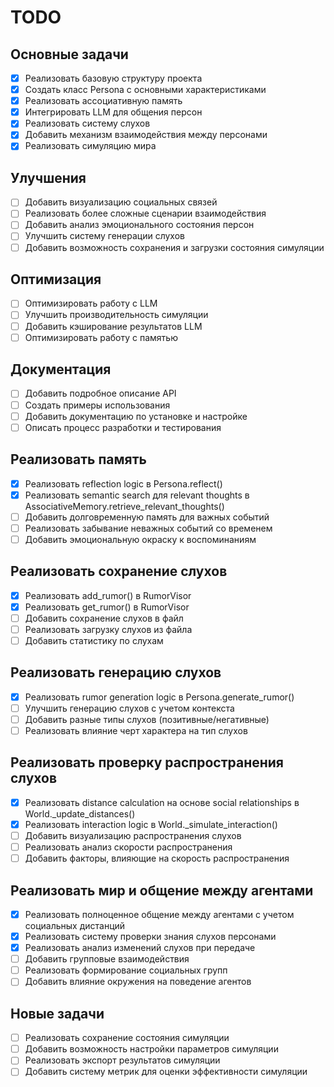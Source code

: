 # TODO

## Основные задачи
- [x] Реализовать базовую структуру проекта
- [x] Создать класс Persona с основными характеристиками
- [x] Реализовать ассоциативную память
- [x] Интегрировать LLM для общения персон
- [x] Реализовать систему слухов
- [x] Добавить механизм взаимодействия между персонами
- [x] Реализовать симуляцию мира

## Улучшения
- [ ] Добавить визуализацию социальных связей
- [ ] Реализовать более сложные сценарии взаимодействия
- [ ] Добавить анализ эмоционального состояния персон
- [ ] Улучшить систему генерации слухов
- [ ] Добавить возможность сохранения и загрузки состояния симуляции

## Оптимизация
- [ ] Оптимизировать работу с LLM
- [ ] Улучшить производительность симуляции
- [ ] Добавить кэширование результатов LLM
- [ ] Оптимизировать работу с памятью

## Документация
- [ ] Добавить подробное описание API
- [ ] Создать примеры использования
- [ ] Добавить документацию по установке и настройке
- [ ] Описать процесс разработки и тестирования

## Реализовать память
- [x] Реализовать reflection logic в Persona.reflect()
- [x] Реализовать semantic search для relevant thoughts в AssociativeMemory.retrieve_relevant_thoughts()
- [ ] Добавить долговременную память для важных событий
- [ ] Реализовать забывание неважных событий со временем
- [ ] Добавить эмоциональную окраску к воспоминаниям

## Реализовать сохранение слухов
- [x] Реализовать add_rumor() в RumorVisor
- [x] Реализовать get_rumor() в RumorVisor
- [ ] Добавить сохранение слухов в файл
- [ ] Реализовать загрузку слухов из файла
- [ ] Добавить статистику по слухам

## Реализовать генерацию слухов
- [x] Реализовать rumor generation logic в Persona.generate_rumor()
- [ ] Улучшить генерацию слухов с учетом контекста
- [ ] Добавить разные типы слухов (позитивные/негативные)
- [ ] Реализовать влияние черт характера на тип слухов

## Реализовать проверку распространения слухов
- [x] Реализовать distance calculation на основе social relationships в World._update_distances()
- [x] Реализовать interaction logic в World._simulate_interaction()
- [ ] Добавить визуализацию распространения слухов
- [ ] Реализовать анализ скорости распространения
- [ ] Добавить факторы, влияющие на скорость распространения

## Реализовать мир и общение между агентами
- [x] Реализовать полноценное общение между агентами с учетом социальных дистанций
- [x] Реализовать систему проверки знания слухов персонами
- [x] Реализовать анализ изменений слухов при передаче
- [ ] Добавить групповые взаимодействия
- [ ] Реализовать формирование социальных групп
- [ ] Добавить влияние окружения на поведение агентов

## Новые задачи
- [ ] Реализовать сохранение состояния симуляции
- [ ] Добавить возможность настройки параметров симуляции
- [ ] Реализовать экспорт результатов симуляции
- [ ] Добавить систему метрик для оценки эффективности симуляции